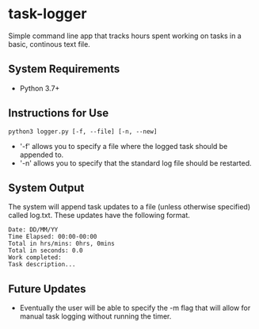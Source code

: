 # task-logger
Simple command line app that tracks hours spent working on tasks in a basic, continous text file.

## System Requirements
- Python 3.7+

## Instructions for Use
```
python3 logger.py [-f, --file] [-n, --new]
```
- '-f' allows you to specify a file where the logged task should be appended to.
- '-n' allows you to specify that the standard log file should be restarted.


## System Output
The system will append task updates to a file (unless otherwise specified) called log.txt. These updates have the following format.<br>
```
Date: DD/MM/YY
Time Elapsed: 00:00-00:00
Total in hrs/mins: 0hrs, 0mins
Total in seconds: 0.0
Work completed:
Task description...
```

## Future Updates
- Eventually the user will be able to specify the -m flag that will allow for manual task logging without running the timer.

